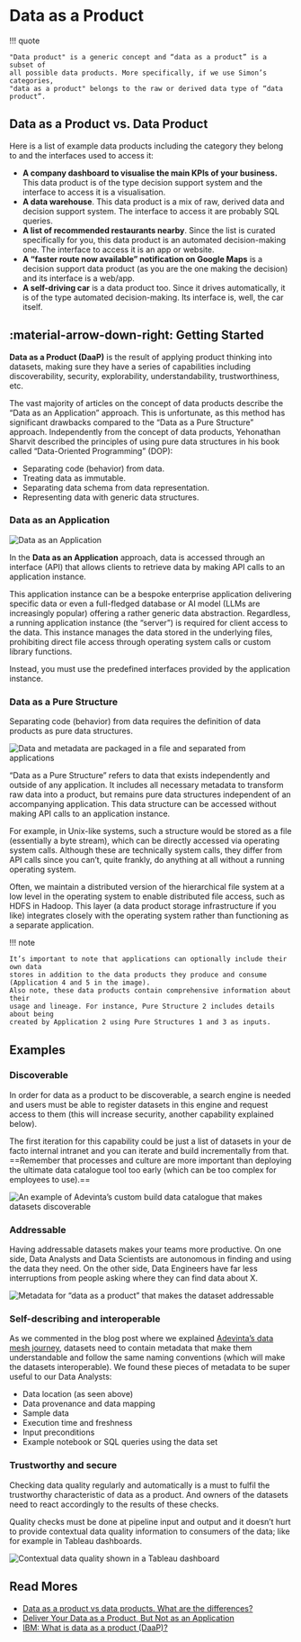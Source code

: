 # Data as a Product

!!! quote

    "Data product" is a generic concept and “data as a product” is a subset of
    all possible data products. More specifically, if we use Simon’s categories,
    "data as a product" belongs to the raw or derived data type of “data product”.

## Data as a Product vs. Data Product

Here is a list of example data products including the category they belong to
and the interfaces used to access it:

- **A company dashboard to visualise the main KPIs of your business.** This data
  product is of the type decision support system and the interface to access it
  is a visualisation.
- **A data warehouse**. This data product is a mix of raw, derived data and decision
  support system. The interface to access it are probably SQL queries.
- **A list of recommended restaurants nearby**. Since the list is curated specifically
  for you, this data product is an automated decision-making one. The interface
  to access it is an app or website.
- **A “faster route now available” notification on Google Maps** is a decision
  support data product (as you are the one making the decision) and its interface
  is a web/app.
- **A self-driving car** is a data product too. Since it drives automatically,
  it is of the type automated decision-making. Its interface is, well, the car
  itself.

## :material-arrow-down-right: Getting Started

**Data as a Product (DaaP)** is the result of applying product thinking into datasets,
making sure they have a series of capabilities including discoverability, security,
explorability, understandability, trustworthiness, etc.

The vast majority of articles on the concept of data products describe the
“Data as an Application” approach.
This is unfortunate, as this method has significant drawbacks compared to the
“Data as a Pure Structure” approach.
Independently from the concept of data products, Yehonathan Sharvit described
the principles of using pure data structures in his book called
“Data-Oriented Programming” (DOP):

- Separating code (behavior) from data.
- Treating data as immutable.
- Separating data schema from data representation.
- Representing data with generic data structures.

### Data as an Application

![Data as an Application](./img/data-as-an-application.png)

In the **Data as an Application** approach, data is accessed through an interface (API)
that allows clients to retrieve data by making API calls to an application instance.

This application instance can be a bespoke enterprise application delivering specific
data or even a full-fledged database or AI model (LLMs are increasingly popular)
offering a rather generic data abstraction. Regardless, a running application
instance (the “server”) is required for client access to the data.
This instance manages the data stored in the underlying files, prohibiting direct
file access through operating system calls or custom library functions.

Instead, you must use the predefined interfaces provided by the application instance.

### Data as a Pure Structure

Separating code (behavior) from data requires the definition of data products as
pure data structures.

![Data and metadata are packaged in a file and separated from applications](./img/data-as-a-pure-structure.png)

“Data as a Pure Structure” refers to data that exists independently and outside
of any application. It includes all necessary metadata to transform raw data into
a product, but remains pure data structures independent of an accompanying application.
This data structure can be accessed without making API calls to an application instance.

For example, in Unix-like systems, such a structure would be stored as a file
(essentially a byte stream), which can be directly accessed via operating system
calls. Although these are technically system calls, they differ from API calls
since you can’t, quite frankly, do anything at all without a running operating
system.

Often, we maintain a distributed version of the hierarchical file system at a
low level in the operating system to enable distributed file access, such as
HDFS in Hadoop. This layer (a data product storage infrastructure if you like)
integrates closely with the operating system rather than functioning as a separate
application.

!!! note

    It’s important to note that applications can optionally include their own data
    stores in addition to the data products they produce and consume (Application 4 and 5 in the image).
    Also note, these data products contain comprehensive information about their
    usage and lineage. For instance, Pure Structure 2 includes details about being
    created by Application 2 using Pure Structures 1 and 3 as inputs.

## Examples

### Discoverable

In order for data as a product to be discoverable, a search engine is needed and
users must be able to register datasets in this engine and request access to them
(this will increase security, another capability explained below).

The first iteration for this capability could be just a list of datasets in your
de facto internal intranet and you can iterate and build incrementally from that.
==Remember that processes and culture are more important than deploying the ultimate
data catalogue tool too early (which can be too complex for employees to use).==

![An example of Adevinta’s custom build data catalogue that makes datasets discoverable](./img/example-discoverable.png)

### Addressable

Having addressable datasets makes your teams more productive.
On one side, Data Analysts and Data Scientists are autonomous in finding and using
the data they need. On the other side, Data Engineers have far less interruptions
from people asking where they can find data about X.

![Metadata for “data as a product” that makes the dataset addressable](./img/example-addressable.png)

### Self-describing and interoperable

As we commented in the blog post where we explained [Adevinta’s data mesh journey](https://medium.com/adevinta-tech-blog/building-a-data-mesh-to-support-an-ecosystem-of-data-products-at-adevinta-4c057d06824d),
datasets need to contain metadata that make them understandable and follow the
same naming conventions (which will make the datasets interoperable).
We found these pieces of metadata to be super useful to our Data Analysts:

- Data location (as seen above)
- Data provenance and data mapping
- Sample data
- Execution time and freshness
- Input preconditions
- Example notebook or SQL queries using the data set

### Trustworthy and secure

Checking data quality regularly and automatically is a must to fulfil the trustworthy
characteristic of data as a product. And owners of the datasets need to react
accordingly to the results of these checks.

Quality checks must be done at pipeline input and output and it doesn’t hurt to
provide contextual data quality information to consumers of the data;
like for example in Tableau dashboards.

![Contextual data quality shown in a Tableau dashboard](./img/example-trustworthy-and-secure.png)

## Read Mores

- [Data as a product vs data products. What are the differences?](https://towardsdatascience.com/data-as-a-product-vs-data-products-what-are-the-differences-b43ddbb0f123)
- [Deliver Your Data as a Product, But Not as an Application](https://towardsdatascience.com/deliver-your-data-as-a-product-but-not-as-an-application-99c4af23c0fb)
- [IBM: What is data as a product (DaaP)?](https://www.ibm.com/topics/data-as-a-product)
